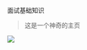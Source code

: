 面试基础知识

> 这是一个神奇的主页

![](https://throwable-blog-1256189093.cos.ap-guangzhou.myqcloud.com/static/img/error.jpg)
